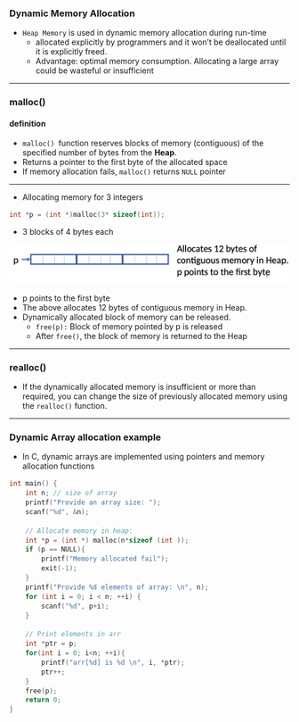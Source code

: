### Dynamic Memory Allocation

- ```Heap Memory``` is used in dynamic memory allocation during run-time
  - allocated explicitly by programmers and it won’t be deallocated until it is explicitly freed.
  - Advantage: optimal memory consumption. Allocating a large array could be wasteful or insufficient
---
### malloc()
#### definition
- ```malloc() ```function reserves blocks of memory (contiguous) of the specified number of bytes from the **Heap**.
- Returns a pointer to the first byte of the allocated space
- If memory allocation fails, ```malloc()``` returns ```NULL``` pointer
---
- Allocating memory for 3 integers
```c
int *p = (int *)malloc(3* sizeof(int));
```

- 3 blocks of 4 bytes each

![Matrix](../../images/malloc.png)

- p points to the first byte
- The above allocates 12 bytes of contiguous memory in Heap.
- Dynamically allocated block of memory can be released.
  - ```free(p):``` Block of memory pointed by p is released
  - After ```free()```, the block of memory is returned to the Heap 

---
### realloc()

- If the dynamically allocated memory is insufficient or more than required, you can change the size of previously allocated memory using the ```realloc()``` function.
---


### Dynamic Array allocation example
- In C, dynamic arrays are implemented using pointers and memory allocation functions

```c
int main() {
    int n; // size of array
    printf("Provide an array size: ");
    scanf("%d", &n);

    // Allocate memory in heap:
    int *p = (int *) malloc(n*sizeof (int ));
    if (p == NULL){
        printf("Memory allocated fail");
        exit(-1);
    }
    printf("Provide %d elements of array: \n", n);
    for (int i = 0; i < n; ++i) {
        scanf("%d", p+i);
    }

    // Print elements in arr
    int *ptr = p;
    for(int i = 0; i<n; ++i){
        printf("arr[%d] is %d \n", i, *ptr);
        ptr++;
    }
    free(p);
    return 0;
}
```
